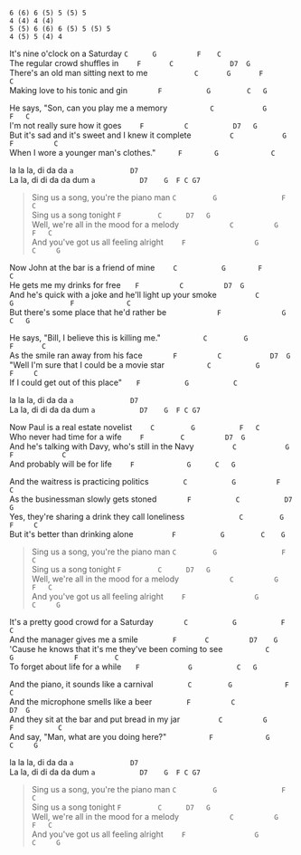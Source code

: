 ```
6 (6) 6 (5) 5 (5) 5
4 (4) 4 (4)  
5 (5) 6 (6) 6 (5) 5 (5) 5  
4 (5) 5 (4) 4  
```

It's nine o'clock on a Saturday  `C      G          F    C`  
The regular crowd shuffles in  `    F       C              D7  G`   
There's an old man sitting next to me `           C       G       F       C`  
Making love to his tonic and gin `        F           G         C   G `  
 
He says, "Son, can you play me a memory `          C            G         F   C`  
I'm not really sure how it goes `    F          C           D7   G`  
But it's sad and it's sweet and I knew it complete `         C            G           F          C`  
When I wore a younger man's clothes." `     F        G             C`  
 
la la la, di da da `a              D7`   
La la, di di da da dum `a           D7    G  F C G7`  
 
>Sing us a song, you're the piano man `C         G                F     C`  
>Sing us a song tonight `F         C      D7   G`  
>Well, we're all in the mood for a melody `            C          G          F   C`  
>And you've got us all feeling alright `    F                 G         C     G`  
 
Now John at the bar is a friend of mine `    C           G        F         C`  
He gets me my drinks for free `   F          C          D7  G`  
And he's quick with a joke and he'll light up your smoke `         C            G              F             C`  
But there's some place that he'd rather be `            F               G           C   G`  
 
He says, "Bill, I believe this is killing me." `          C         G             F       C`  
As the smile ran away from his face `       F          C            D7  G`  
"Well I'm sure that I could be a movie star `          C           G          F     C`  
If I could get out of this place" `   F           G           C`  
 
la la la, di da da `a              D7`   
La la, di di da da dum `a           D7    G  F C G7`  
 
Now Paul is a real estate novelist `    C         G           F   C`  
Who never had time for a wife `    F         C          D7  G`  
And he's talking with Davy, who's still in the Navy `         C            G           F            C`  
And probably will be for life `    F             G      C   G`  
 
And the waitress is practicing politics `        C           G          F   C`  
As the businessman slowly gets stoned `       F           C           D7    G`  
Yes, they're sharing a drink they call loneliness `             C         G               F     C`  
But it's better than drinking alone `         F           G         C    G`  
 
>Sing us a song, you're the piano man `C         G                F     C`  
>Sing us a song tonight `F         C      D7   G`  
>Well, we're all in the mood for a melody `            C          G          F   C`  
>And you've got us all feeling alright `    F                 G         C     G`  
 
It's a pretty good crowd for a Saturday `       C           G           F    C`  
And the manager gives me a smile `        F       C          D7    G`  
'Cause he knows that it's me they've been coming to see `          C               G               F         C`  
To forget about life for a while `   F            G           C   G`  
 
And the piano, it sounds like a carnival `        C         G             F    C`  
And the microphone smells like a beer `        F          C             D7  G`  
And they sit at the bar and put bread in my jar `         C          G           F           C`  
And say, "Man, what are you doing here?" `          F             G         C     G`  
 
la la la, di da da `a              D7`   
La la, di di da da dum `a           D7    G  F C G7`  
 
>Sing us a song, you're the piano man `C         G                F     C`  
>Sing us a song tonight `F         C      D7   G`  
>Well, we're all in the mood for a melody `            C          G          F   C`  
>And you've got us all feeling alright `    F                 G         C     G`  